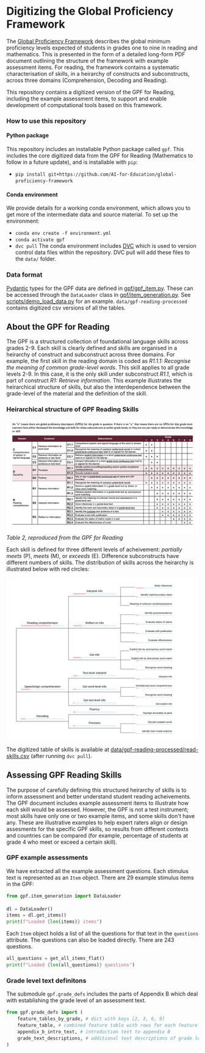 # Digitizing the Global Proficiency Framework

The [Global Proficiency Framework](https://www.edu-links.org/resources/global-proficiency-framework-reading-and-mathematics) describes the global minimum proficiency levels expected of students in grades one to nine in reading and mathematics. This is presented in the form of a detailed long-form PDF document outlining the structure of the framework with example assessment items. For reading, the framework contains a systematic characterisation of skills, in a heirarchy of constructs and subconstructs, across three domains (Comprehension, Decoding and Reading). 

This repository contains a digitized version of the GPF for Reading, including the example assessment items, to support and enable development of computational tools based on this framework.

### How to use this repository

#### Python package

This repository includes an installable Python package called `gpf`. This includes the core digitized data from the GPF for Reading (Mathematics to follow in a future update), and is installable with `pip`:

- `pip install git+https://github.com/AI-for-Education/global-proficiency-framework`

#### Conda environment

We provide details for a working conda environment, which allows you to get more of the intermediate data and source material. To set up the environment:
- `conda env create -f environment.yml`
- `conda activate gpf`
- `dvc pull`
The conda environment includes [DVC](https://dvc.org/) which is used to version control data files within the repository. DVC pull will add these files to the `data/` folder. 

### Data format

[Pydantic](https://docs.pydantic.dev/latest/) types for the GPF data are defined in [gpf/gpf_item.py](gpf/gpf_item.py). These can be accessed through the `DataLoader` class in [gpf/item_generation.py](gpf/item_generation.py). See [scripts/demo_load_data.py](scripts/demo_load_data.py) for an example. `data/gpf-reading-processed` contains digitized csv versions of all the tables. 

## About the GPF for Reading

The GPF is a structured collection of foundational language skills across grades 2-9. Each skill is clearly defined and skills are organised in a heirarchy of construct and subconstruct across three domains. For example, the first skill in the reading domain is coded as *R1.1.1: Recognise the meaning of common grade-level words*. This skill applies to all grade levels 2-9. In this case, it is the only skill under subconstruct *R1.1*, which is part of construct *R1: Retrieve information*. This example illustrates the heirarchical structure of skills, but also the interdependence between the grade-level of the material and the definition of the skill. 

### Heirarchical structure of GPF Reading Skills

![Hierarchical structure of GPF](plots/Table2.png)
*Table 2, reproduced from the GPF for Reading*

Each skill is defined for three different levels of acheivement: *partially meets* (P), *meets* (M), or *exceeds* (E).
Difference subconstructs have different numbers of skills. The distribution of skills across the heirarchy is illustrated below with red circles:

![Skills breakdown](plots/overview-tree-counts.svg)

The digitized table of skills is available at [data/gpf-reading-processed/read-skills.csv](data/gpf-reading-processed/read-skills.csv) (after running `dvc pull`).

## Assessing GPF Reading Skills

The purpose of carefully defining this structured heirarchy of skills is to inform assessment and better understand student reading acheivements. The GPF document includes example assessment items to illustrate how each skill would be assessed. However, the GPF is not a test instrument; most skills have only one or two example items, and some skills don't have any. These are illustrative examples to help expert raters align or design assesments for the specific GPF skills, so results from different contexts and countries can be compared (for example, percentage of students at grade 4 who meet or exceed a certain skill).

### GPF example assessments

We have extracted all the example assessment questions. Each stimulus text is represented as an `Item` object. There are 29 example stimulus items in the GPF:

```python
from gpf.item_generation import DataLoader

dl = DataLoader()
items = dl.get_items()
print(f"Loaded {len(items)} items")
```

Each `Item` object holds a list of all the questions for that text in the `questions` attribute. The questions can also be loaded directly. There are 243 questions. 

```python
all_questions = get_all_items_flat()
print(f"Loaded {len(all_questions)} questions")
```

### Grade level text definitons

The submodule `gpf.grade_defs` includes the parts of Appendix B which deal with establishing the grade level of an assessment text. 

```python
from gpf.grade_defs import (
    feature_tables_by_grade, # dict with keys [2, 3, 6, 9]
    feature_table, # combined feature table with rows for each feature
    appendix_b_intro_text, # introduction text to appendix B
    grade_text_descriptions, # additional text descriptions of grade levels
)
```